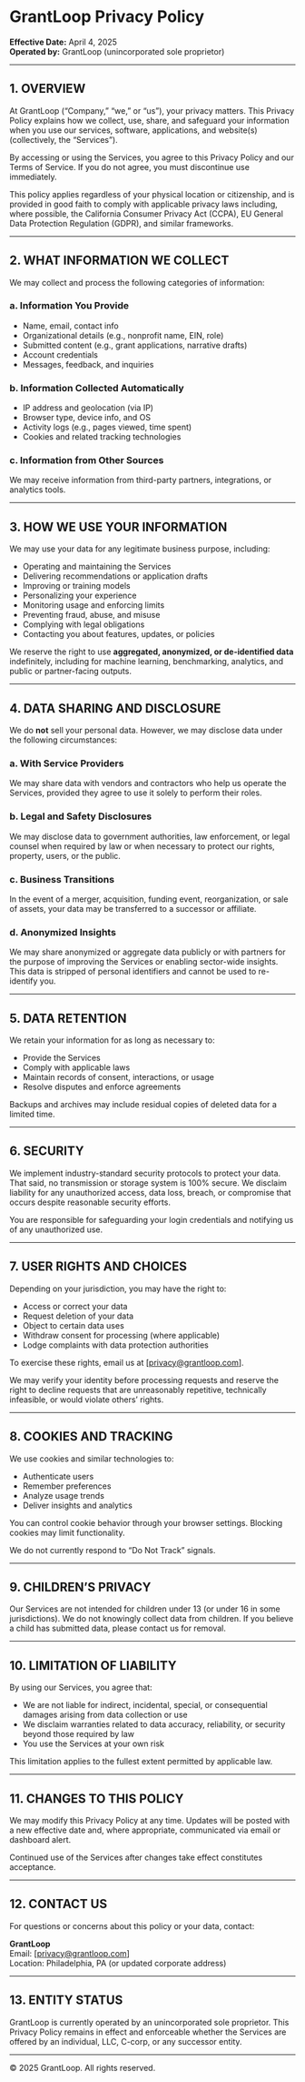 # GrantLoop Privacy Policy

**Effective Date:** April 4, 2025  
**Operated by:** GrantLoop (unincorporated sole proprietor)

---

## 1. OVERVIEW

At GrantLoop (“Company,” “we,” or “us”), your privacy matters. This Privacy Policy explains how we collect, use, share, and safeguard your information when you use our services, software, applications, and website(s) (collectively, the “Services”).

By accessing or using the Services, you agree to this Privacy Policy and our Terms of Service. If you do not agree, you must discontinue use immediately.

This policy applies regardless of your physical location or citizenship, and is provided in good faith to comply with applicable privacy laws including, where possible, the California Consumer Privacy Act (CCPA), EU General Data Protection Regulation (GDPR), and similar frameworks.

---

## 2. WHAT INFORMATION WE COLLECT

We may collect and process the following categories of information:

### a. Information You Provide
- Name, email, contact info
- Organizational details (e.g., nonprofit name, EIN, role)
- Submitted content (e.g., grant applications, narrative drafts)
- Account credentials
- Messages, feedback, and inquiries

### b. Information Collected Automatically
- IP address and geolocation (via IP)
- Browser type, device info, and OS
- Activity logs (e.g., pages viewed, time spent)
- Cookies and related tracking technologies

### c. Information from Other Sources
We may receive information from third-party partners, integrations, or analytics tools.

---

## 3. HOW WE USE YOUR INFORMATION

We may use your data for any legitimate business purpose, including:
- Operating and maintaining the Services
- Delivering recommendations or application drafts
- Improving or training models
- Personalizing your experience
- Monitoring usage and enforcing limits
- Preventing fraud, abuse, and misuse
- Complying with legal obligations
- Contacting you about features, updates, or policies

We reserve the right to use **aggregated, anonymized, or de-identified data** indefinitely, including for machine learning, benchmarking, analytics, and public or partner-facing outputs.

---

## 4. DATA SHARING AND DISCLOSURE

We do **not** sell your personal data. However, we may disclose data under the following circumstances:

### a. With Service Providers
We may share data with vendors and contractors who help us operate the Services, provided they agree to use it solely to perform their roles.

### b. Legal and Safety Disclosures
We may disclose data to government authorities, law enforcement, or legal counsel when required by law or when necessary to protect our rights, property, users, or the public.

### c. Business Transitions
In the event of a merger, acquisition, funding event, reorganization, or sale of assets, your data may be transferred to a successor or affiliate.

### d. Anonymized Insights
We may share anonymized or aggregate data publicly or with partners for the purpose of improving the Services or enabling sector-wide insights. This data is stripped of personal identifiers and cannot be used to re-identify you.

---

## 5. DATA RETENTION

We retain your information for as long as necessary to:
- Provide the Services
- Comply with applicable laws
- Maintain records of consent, interactions, or usage
- Resolve disputes and enforce agreements

Backups and archives may include residual copies of deleted data for a limited time.

---

## 6. SECURITY

We implement industry-standard security protocols to protect your data. That said, no transmission or storage system is 100% secure. We disclaim liability for any unauthorized access, data loss, breach, or compromise that occurs despite reasonable security efforts.

You are responsible for safeguarding your login credentials and notifying us of any unauthorized use.

---

## 7. USER RIGHTS AND CHOICES

Depending on your jurisdiction, you may have the right to:
- Access or correct your data
- Request deletion of your data
- Object to certain data uses
- Withdraw consent for processing (where applicable)
- Lodge complaints with data protection authorities

To exercise these rights, email us at [privacy@grantloop.com].

We may verify your identity before processing requests and reserve the right to decline requests that are unreasonably repetitive, technically infeasible, or would violate others’ rights.

---

## 8. COOKIES AND TRACKING

We use cookies and similar technologies to:
- Authenticate users
- Remember preferences
- Analyze usage trends
- Deliver insights and analytics

You can control cookie behavior through your browser settings. Blocking cookies may limit functionality.

We do not currently respond to “Do Not Track” signals.

---

## 9. CHILDREN’S PRIVACY

Our Services are not intended for children under 13 (or under 16 in some jurisdictions). We do not knowingly collect data from children. If you believe a child has submitted data, please contact us for removal.

---

## 10. LIMITATION OF LIABILITY

By using our Services, you agree that:
- We are not liable for indirect, incidental, special, or consequential damages arising from data collection or use
- We disclaim warranties related to data accuracy, reliability, or security beyond those required by law
- You use the Services at your own risk

This limitation applies to the fullest extent permitted by applicable law.

---

## 11. CHANGES TO THIS POLICY

We may modify this Privacy Policy at any time. Updates will be posted with a new effective date and, where appropriate, communicated via email or dashboard alert.

Continued use of the Services after changes take effect constitutes acceptance.

---

## 12. CONTACT US

For questions or concerns about this policy or your data, contact:

**GrantLoop**  
Email: [privacy@grantloop.com]  
Location: Philadelphia, PA (or updated corporate address)

---

## 13. ENTITY STATUS

GrantLoop is currently operated by an unincorporated sole proprietor. This Privacy Policy remains in effect and enforceable whether the Services are offered by an individual, LLC, C-corp, or any successor entity.

---

© 2025 GrantLoop. All rights reserved.
